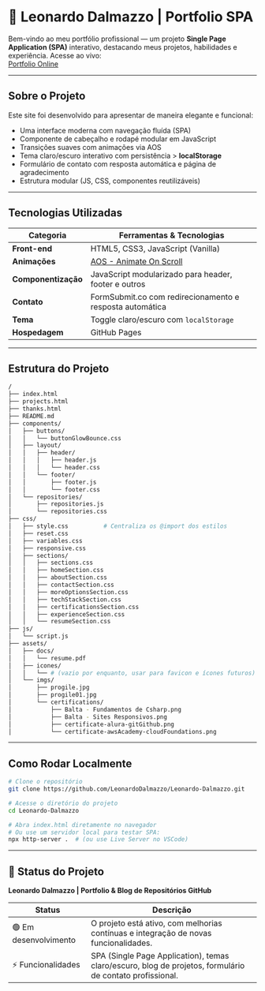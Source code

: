 # 🚀 Leonardo Dalmazzo | Portfolio SPA

Bem-vindo ao meu portfólio profissional — um projeto **Single Page Application (SPA)** interativo, destacando meus projetos, habilidades e experiência. Acesse ao vivo:  
[Portfolio Online](https://leonardodalmazzo.github.io/Leonardo-Dalmazzo/)

---

##  Sobre o Projeto

Este site foi desenvolvido para apresentar de maneira elegante e funcional:

- Uma interface moderna com navegação fluída (SPA)
- Componente de cabeçalho e rodapé modular em JavaScript
- Transições suaves com animações via AOS
- Tema claro/escuro interativo com persistência > **localStorage**
- Formulário de contato com resposta automática e página de agradecimento
- Estrutura modular (JS, CSS, componentes reutilizáveis)

---

##  Tecnologias Utilizadas

| Categoria           | Ferramentas & Tecnologias                                   |
|---------------------|-------------------------------------------------------------|
| **Front-end**       | HTML5, CSS3, JavaScript (Vanilla)                           |
| **Animações**       | [AOS - Animate On Scroll](https://michalsnik.github.io/aos/)|
| **Componentização** | JavaScript modularizado para header, footer e outros        |
| **Contato**         | FormSubmit.co com redirecionamento e resposta automática    |
| **Tema**            | Toggle claro/escuro com `localStorage`                      |
| **Hospedagem**      | GitHub Pages                                                |

---

##  Estrutura do Projeto

```bash
/
├── index.html
├── projects.html
├── thanks.html
├── README.md
├── components/
│   ├── buttons/
│   │   └── buttonGlowBounce.css
│   ├── layout/
│   │   ├── header/
│   │   │   ├── header.js
│   │   │   └── header.css
│   │   └── footer/
│   │       ├── footer.js
│   │       └── footer.css
│   └── repositories/
│       ├── repositories.js
│       └── repositories.css
├── css/
│   ├── style.css          # Centraliza os @import dos estilos
│   ├── reset.css
│   ├── variables.css
│   ├── responsive.css
│   ├── sections/
│   │   ├── sections.css
│   │   ├── homeSection.css
│   │   ├── aboutSection.css
│   │   ├── contactSection.css
│   │   ├── moreOptionsSection.css
│   │   ├── techStackSection.css
│   │   ├── certificationsSection.css
│   │   ├── experienceSection.css
│   │   └── resumeSection.css
├── js/
│   └── script.js
├── assets/
│   ├── docs/
│   │   └── resume.pdf
│   ├── icones/
│   │   └── # (vazio por enquanto, usar para favicon e ícones futuros)
│   └── imgs/
│       ├── progile.jpg
│       ├── progile01.jpg
│       └── certifications/
│           ├── Balta - Fundamentos de Csharp.png
│           ├── Balta - Sites Responsivos.png
│           ├── certificate-alura-gitGithub.png
│           └── certificate-awsAcademy-cloudFoundations.png
```
---

##  Como Rodar Localmente

```bash
# Clone o repositório
git clone https://github.com/LeonardoDalmazzo/Leonardo-Dalmazzo.git

# Acesse o diretório do projeto
cd Leonardo-Dalmazzo

# Abra index.html diretamente no navegador
# Ou use um servidor local para testar SPA:
npx http-server .  # (ou use Live Server no VSCode)
```
---

## 🚀 Status do Projeto

**Leonardo Dalmazzo | Portfolio & Blog de Repositórios GitHub**

| Status        | Descrição                                                                 |
|---------------|---------------------------------------------------------------------------|
| 🟢 Em desenvolvimento | O projeto está ativo, com melhorias contínuas e integração de novas funcionalidades. |
| ⚡ Funcionalidades | SPA (Single Page Application), temas claro/escuro, blog de projetos, formulário de contato profissional. |